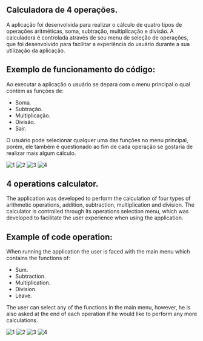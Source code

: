 ## Calculadora de 4 operações.

A aplicação foi desenvolvida para realizar o cálculo de quatro tipos de operações aritméticas, soma, subtração, multiplicação e divisão. A calculadora é controlada através de seu menu de seleção de operações, que foi desenvolvido para facilitar a experiência do usuário durante a sua utilização da aplicação. 

## Exemplo de funcionamento do código:
Ao executar a aplicação o usuário se depara com o menu principal o qual contém as funções de:
  - Soma. 
  - Subtração.
  - Multiplicação.
  - Divisão.
  - Sair.

O usuário pode selecionar qualquer uma das funções no menu principal, porém, ele também é questionado ao fim de cada operação se gostaria de realizar mais algum cálculo.

![1](https://user-images.githubusercontent.com/40063504/88352004-a2b23880-cd2e-11ea-8375-aba4244c6213.PNG)
![2](https://user-images.githubusercontent.com/40063504/88352010-a645bf80-cd2e-11ea-9486-e8a7ef540df0.PNG)
![3](https://user-images.githubusercontent.com/40063504/88352013-a80f8300-cd2e-11ea-8df5-9a4168bc8bf5.PNG)
![4](https://user-images.githubusercontent.com/40063504/88352017-a9d94680-cd2e-11ea-8d83-c001c2f47368.PNG)


## 4 operations calculator.

The application was developed to perform the calculation of four types of arithmetic operations, addition, subtraction, multiplication and division. The calculator is controlled through its operations selection menu, which was developed to facilitate the user experience when using the application.

## Example of code operation:
When running the application the user is faced with the main menu which contains the functions of:
  - Sum.
  - Subtraction.
  - Multiplication.
  - Division.
  - Leave.

The user can select any of the functions in the main menu, however, he is also asked at the end of each operation if he would like to perform any more calculations.

![1](https://user-images.githubusercontent.com/40063504/88352004-a2b23880-cd2e-11ea-8375-aba4244c6213.PNG)
![2](https://user-images.githubusercontent.com/40063504/88352010-a645bf80-cd2e-11ea-9486-e8a7ef540df0.PNG)
![3](https://user-images.githubusercontent.com/40063504/88352013-a80f8300-cd2e-11ea-8df5-9a4168bc8bf5.PNG)
![4](https://user-images.githubusercontent.com/40063504/88352017-a9d94680-cd2e-11ea-8d83-c001c2f47368.PNG)
